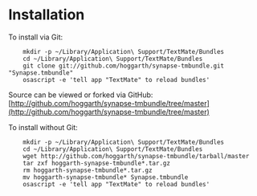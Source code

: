 Installation
============

To install via Git:

		mkdir -p ~/Library/Application\ Support/TextMate/Bundles
		cd ~/Library/Application\ Support/TextMate/Bundles
		git clone git://github.com/hoggarth/synapse-tmbundle.git "Synapse.tmbundle"
		osascript -e 'tell app "TextMate" to reload bundles'

Source can be viewed or forked via GitHub: [http://github.com/hoggarth/synapse-tmbundle/tree/master](http://github.com/hoggarth/synapse-tmbundle/tree/master)

To install without Git:

		mkdir -p ~/Library/Application\ Support/TextMate/Bundles
		cd ~/Library/Application\ Support/TextMate/Bundles
		wget http://github.com/hoggarth/synapse-tmbundle/tarball/master
		tar zxf hoggarth-synapse-tmbundle*.tar.gz
		rm hoggarth-synapse-tmbundle*.tar.gz
		mv hoggarth-synapse-tmbundle* Synapse.tmbundle
		osascript -e 'tell app "TextMate" to reload bundles'

